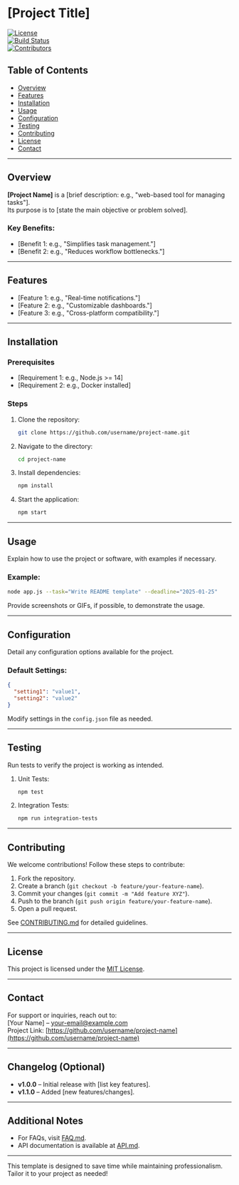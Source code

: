 
# [Project Title]  

[![License](https://img.shields.io/badge/license-MIT-blue.svg)](LICENSE)  
[![Build Status](https://img.shields.io/badge/build-passing-brightgreen.svg)](https://example.com/build-status)  
[![Contributors](https://img.shields.io/badge/contributors-5-orange.svg)](CONTRIBUTORS.md)

## Table of Contents  

- [Overview](#overview)  
- [Features](#features)  
- [Installation](#installation)  
- [Usage](#usage)  
- [Configuration](#configuration)  
- [Testing](#testing)  
- [Contributing](#contributing)  
- [License](#license)  
- [Contact](#contact)  

---

## Overview  

**[Project Name]** is a [brief description: e.g., "web-based tool for managing tasks"].  
Its purpose is to [state the main objective or problem solved].  

### Key Benefits:  

- [Benefit 1: e.g., "Simplifies task management."]  
- [Benefit 2: e.g., "Reduces workflow bottlenecks."]  

---

## Features  

- [Feature 1: e.g., "Real-time notifications."]  
- [Feature 2: e.g., "Customizable dashboards."]  
- [Feature 3: e.g., "Cross-platform compatibility."]  

---

## Installation  

### Prerequisites  
- [Requirement 1: e.g., Node.js >= 14]  
- [Requirement 2: e.g., Docker installed]  

### Steps  

1. Clone the repository:  
    ```bash  
    git clone https://github.com/username/project-name.git  
    ```  
2. Navigate to the directory:  
    ```bash  
    cd project-name  
    ```  
3. Install dependencies:  
    ```bash  
    npm install  
    ```  
4. Start the application:  
    ```bash  
    npm start  
    ```  

---

## Usage  

Explain how to use the project or software, with examples if necessary.  

### Example:  
```bash  
node app.js --task="Write README template" --deadline="2025-01-25"  
```  

Provide screenshots or GIFs, if possible, to demonstrate the usage.  

---

## Configuration  

Detail any configuration options available for the project.  

### Default Settings:  
```json  
{  
  "setting1": "value1",  
  "setting2": "value2"  
}  
```  
Modify settings in the `config.json` file as needed.  

---

## Testing  

Run tests to verify the project is working as intended.  

1. Unit Tests:  
    ```bash  
    npm test  
    ```  
2. Integration Tests:  
    ```bash  
    npm run integration-tests  
    ```  

---

## Contributing  

We welcome contributions! Follow these steps to contribute:  

1. Fork the repository.  
2. Create a branch (`git checkout -b feature/your-feature-name`).  
3. Commit your changes (`git commit -m "Add feature XYZ"`).  
4. Push to the branch (`git push origin feature/your-feature-name`).  
5. Open a pull request.  

See [CONTRIBUTING.md](CONTRIBUTING.md) for detailed guidelines.  

---

## License  

This project is licensed under the [MIT License](LICENSE).  

---

## Contact  

For support or inquiries, reach out to:  
[Your Name] – [your-email@example.com](mailto:your-email@example.com)  
Project Link: [https://github.com/username/project-name](https://github.com/username/project-name)  

---

## Changelog (Optional)  

- **v1.0.0** – Initial release with [list key features].  
- **v1.1.0** – Added [new features/changes].  

---

## Additional Notes  

- For FAQs, visit [FAQ.md](FAQ.md).  
- API documentation is available at [API.md](API.md).  

---

This template is designed to save time while maintaining professionalism. Tailor it to your project as needed!